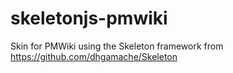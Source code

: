 skeletonjs-pmwiki
=================

Skin for PMWiki using the Skeleton framework from https://github.com/dhgamache/Skeleton 
